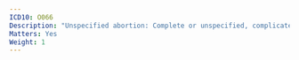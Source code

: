 ```yaml
---
ICD10: O066
Description: "Unspecified abortion: Complete or unspecified, complicated by delayed or excessive haemorrhage"
Matters: Yes
Weight: 1
---
```


